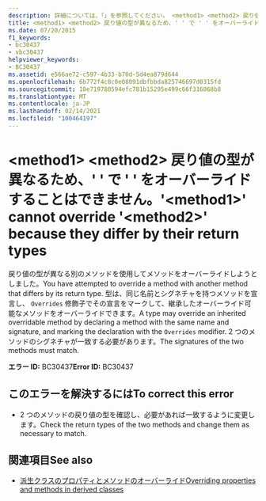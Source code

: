 ```yaml
---
description: 詳細については、「」を参照してください。 <method1> <method2> 戻り値の型が異なるため、' ' で ' ' をオーバーライドすることはできません
title: <method1> <method2> 戻り値の型が異なるため、' ' で ' ' をオーバーライドすることはできません。
ms.date: 07/20/2015
f1_keywords:
- bc30437
- vbc30437
helpviewer_keywords:
- BC30437
ms.assetid: e566ae72-c597-4b33-b70d-5d4ea879d644
ms.openlocfilehash: 6b772f4c8c0e08091dbfbbda825746697d0315fd
ms.sourcegitcommit: 10e719780594efc781b15295e499c66f316068b8
ms.translationtype: MT
ms.contentlocale: ja-JP
ms.lasthandoff: 02/14/2021
ms.locfileid: "100464197"
---
```

# <a name="method1-cannot-override-method2-because-they-differ-by-their-return-types"></a><span data-ttu-id="205d9-103">\<method1> \<method2> 戻り値の型が異なるため、' ' で ' ' をオーバーライドすることはできません。</span><span class="sxs-lookup"><span data-stu-id="205d9-103">'\<method1>' cannot override '\<method2>' because they differ by their return types</span></span>

<span data-ttu-id="205d9-104">戻り値の型が異なる別のメソッドを使用してメソッドをオーバーライドしようとしました。</span><span class="sxs-lookup"><span data-stu-id="205d9-104">You have attempted to override a method with another method that differs by its return type.</span></span> <span data-ttu-id="205d9-105">型は、同じ名前とシグネチャを持つメソッドを宣言し、 `Overrides` 修飾子でその宣言をマークして、継承したオーバーライド可能なメソッドをオーバーライドできます。</span><span class="sxs-lookup"><span data-stu-id="205d9-105">A type may override an inherited overridable method by declaring a method with the same name and signature, and marking the declaration with the `Overrides` modifier.</span></span> <span data-ttu-id="205d9-106">2 つのメソッドのシグネチャが一致する必要があります。</span><span class="sxs-lookup"><span data-stu-id="205d9-106">The signatures of the two methods must match.</span></span>  
  
 <span data-ttu-id="205d9-107">**エラー ID:** BC30437</span><span class="sxs-lookup"><span data-stu-id="205d9-107">**Error ID:** BC30437</span></span>  
  
## <a name="to-correct-this-error"></a><span data-ttu-id="205d9-108">このエラーを解決するには</span><span class="sxs-lookup"><span data-stu-id="205d9-108">To correct this error</span></span>  
  
- <span data-ttu-id="205d9-109">2 つのメソッドの戻り値の型を確認し、必要があれば一致するように変更します。</span><span class="sxs-lookup"><span data-stu-id="205d9-109">Check the return types of the two methods and change them as necessary to match.</span></span>  
  
## <a name="see-also"></a><span data-ttu-id="205d9-110">関連項目</span><span class="sxs-lookup"><span data-stu-id="205d9-110">See also</span></span>

- [<span data-ttu-id="205d9-111">派生クラスのプロパティとメソッドのオーバーライド</span><span class="sxs-lookup"><span data-stu-id="205d9-111">Overriding properties and methods in derived classes</span></span>](../programming-guide/language-features/objects-and-classes/inheritance-basics.md#overriding-properties-and-methods-in-derived-classes)
